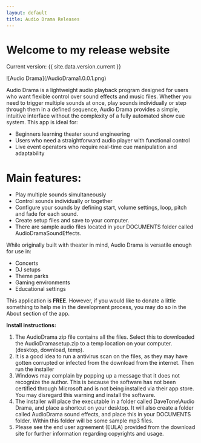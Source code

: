 ```yaml
---
layout: default
title: Audio Drama Releases
---
```

# Welcome to my release website
<p>Current version: {{ site.data.version.current }}</p>
![Audio Drama](/AudioDrama1.0.0.1.png)

Audio Drama is a lightweight audio playback program designed for users who want flexible control over sound effects and music files. Whether you need to trigger multiple sounds at once, play sounds individually or step through them in a defined sequence, Audio Drama provides a simple, intuitive interface without the complexity of a fully automated show cue system.
This app is ideal for:
*	Beginners learning theater sound engineering
*	Users who need a straightforward audio player with functional control
*	Live event operators who require real-time cue manipulation and adaptability

# Main features:
*	Play multiple sounds simultaneously 
*	Control sounds individually or together 
*	Configure your sounds by defining start, volume settings, loop, pitch and fade for each sound.
*	Create setup files and save to your computer. 
*	There are sample audio files located in your DOCUMENTS folder called AudioDramaSoundEffects.

While originally built with theater in mind, Audio Drama is versatile enough for use in:
*	Concerts
*	DJ setups
*	Theme parks
*	Gaming environments
*	Educational settings

This application is <strong>FREE</strong>. However, if you would like to donate a little something to help me in the development process, you may do so in the About section of the app.

<strong>Install instructions:</strong>
1. The AudioDrama zip file contains all the files. Select this to downloaded the AudioDramasetup.zip to a temp location on your computer. (desktop, download, temp).
2. It is a good idea to run a antivirus scan on the files, as they may have gotten corrupted or infected from the download from the internet. Then run the installer
3. Windows may complain by popping up a message that it does not recognize the author. This is because the software has not been certified through Microsoft and is not being installed via their app store. You may disregard this warning and install the software.
4. The installer will place the executable in a folder called DaveTone\Audio Drama, and place a shortcut on your desktop. It will also create a folder called AudioDrama sound effects, and place this in your DOCUMENTS folder. Within this folder will be some sample mp3 files.
5. Please see the end user agreement (EULA) provided from the download site for further information regarding copyrights and usage.

